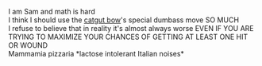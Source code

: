 I am Sam and math is hard  
I think I should use the [catgut bow][1]'s special dumbass move SO MUCH  
I refuse to believe that in reality it's almost always worse EVEN IF YOU ARE TRYING TO MAXIMIZE YOUR CHANCES OF GETTING AT LEAST ONE HIT OR WOUND  
Mammamia pizzaria \*lactose intolerant Italian noises\*

[1]: https://kingdomdeath.fandom.com/wiki/Cat_Gut_Bow
